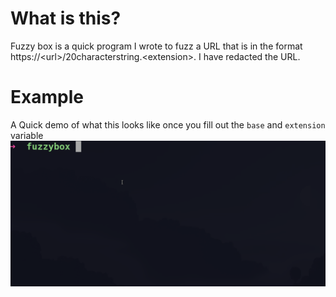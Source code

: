 # What is this?
Fuzzy box is a quick program I wrote to fuzz a URL that is in the format https://\<url\>/20characterstring.\<extension\>. I have redacted the URL.

# Example
A Quick demo of what this looks like once you fill out the `base` and `extension` variable 
![](/fuzzybox.gif)
